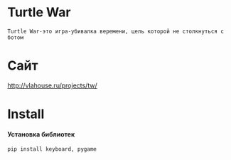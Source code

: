 # Turtle War

```
Turtle War-это игра-убивалка веремени, цель которой не столкнуться c ботом
```


# Сайт

<a href='http://vlahouse.ru/projects/tw/'>http://vlahouse.ru/projects/tw/</a>


# Install

#### Установка библиотек
```sh
pip install keyboard, pygame
```